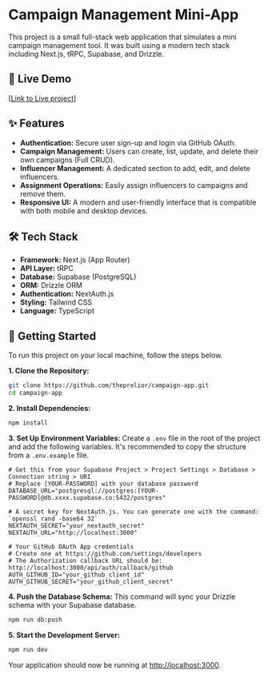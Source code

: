 # Campaign Management Mini-App

This project is a small full-stack web application that simulates a mini campaign management tool. It was built using a modern tech stack including Next.js, tRPC, Supabase, and Drizzle.

## 🚀 Live Demo

[[Link to Live project](https://campaign-app-mu.vercel.app/)]

## ✨ Features

  - **Authentication:** Secure user sign-up and login via GitHub OAuth.
  - **Campaign Management:** Users can create, list, update, and delete their own campaigns (Full CRUD).
  - **Influencer Management:** A dedicated section to add, edit, and delete influencers.
  - **Assignment Operations:** Easily assign influencers to campaigns and remove them.
  - **Responsive UI:** A modern and user-friendly interface that is compatible with both mobile and desktop devices.

## 🛠️ Tech Stack

  - **Framework:** Next.js (App Router)
  - **API Layer:** tRPC
  - **Database:** Supabase (PostgreSQL)
  - **ORM:** Drizzle ORM
  - **Authentication:** NextAuth.js
  - **Styling:** Tailwind CSS
  - **Language:** TypeScript

## 🚀 Getting Started

To run this project on your local machine, follow the steps below.

**1. Clone the Repository:**

```bash
git clone https://github.com/theprelior/campaign-app.git
cd campaign-app
```

**2. Install Dependencies:**

```bash
npm install
```

**3. Set Up Environment Variables:**
Create a `.env` file in the root of the project and add the following variables. It's recommended to copy the structure from a `.env.example` file.

```env
# Get this from your Supabase Project > Project Settings > Database > Connection string > URI
# Replace [YOUR-PASSWORD] with your database password
DATABASE_URL="postgresql://postgres:[YOUR-PASSWORD]@db.xxxx.supabase.co:5432/postgres"

# A secret key for NextAuth.js. You can generate one with the command: `openssl rand -base64 32`
NEXTAUTH_SECRET="your_nextauth_secret"
NEXTAUTH_URL="http://localhost:3000"

# Your GitHub OAuth App credentials
# Create one at https://github.com/settings/developers
# The Authorization callback URL should be: http://localhost:3000/api/auth/callback/github
AUTH_GITHUB_ID="your_github_client_id"
AUTH_GITHUB_SECRET="your_github_client_secret"
```

**4. Push the Database Schema:**
This command will sync your Drizzle schema with your Supabase database.

```bash
npm run db:push
```

**5. Start the Development Server:**

```bash
npm run dev
```

Your application should now be running at [http://localhost:3000](https://www.google.com/search?q=http://localhost:3000).